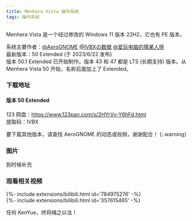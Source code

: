 ```yaml
---
title: Menhera Vista 操作系统
tags: 操作系统
---
```


Menhera Vista 是一个经过修改的 Windows 11 版本 22H2，它也有 PE 版本。<br>
<!--more-->
系统主要作者：[@AeroGNOME](https://space.bilibili.com/515586861) [@IVBXの数据](https://space.bilibili.com/1171551865) [@爱玩电脑的猜某人呀](https://space.bilibili.com/3493123969780201)<br>
最新版本：50 Extended (于 2023/6/22 发布)<br>
版本 50.1 Extended 已开始制作。版本 43 和 47 都是 LTS (长期支持) 版本。从 Menhera Vista 50 开始，名称后面加上了 Extended。

### 下载地址

#### 版本 50 Extended

123 网盘：https://www.123pan.com/s/2HYrVv-Y6hFd.html<br>
提取码：IVBX

要下载其他版本，请查找 AeroGNOME 的动态或视频，谢谢配合！
{:.warning}

### 图片

到时候补充

### 观看相关视频

<div>{%- include extensions/bilibili.html id='784975276' -%}</div>

<div>{%- include extensions/bilibili.html id='357615465' -%}</div>

任何 KenYue，终将绳之以法！